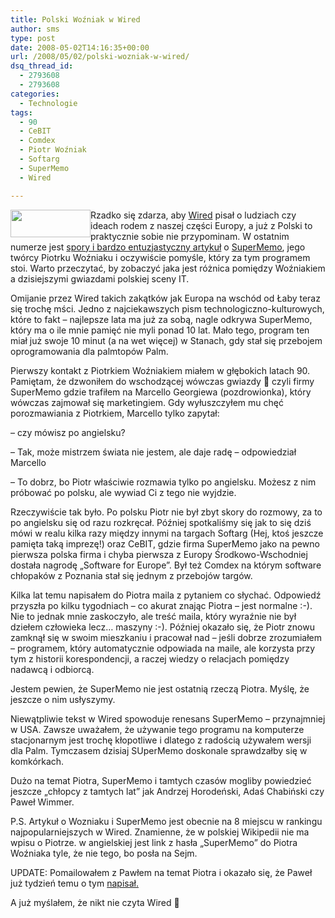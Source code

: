 ```yaml
---
title: Polski Woźniak w Wired
author: sms
type: post
date: 2008-05-02T14:16:35+00:00
url: /2008/05/02/polski-wozniak-w-wired/
dsq_thread_id:
  - 2793608
  - 2793608
categories:
  - Technologie
tags:
  - 90
  - CeBIT
  - Comdex
  - Piotr Woźniak
  - Softarg
  - SuperMemo
  - Wired

---
```

<a href="http://www.supermemo.pl" target="_blank"><img class="alignleft" style="float: left;" src="http://www.supermemo.pl/img/smlogo1.gif" alt="" width="128" height="44" /></a>Rzadko się zdarza, aby <a href="http://www.wired.com" target="_self">Wired</a> pisał o ludziach czy ideach rodem z naszej części Europy, a już z Polski to praktycznie sobie nie przypominam. W ostatnim numerze jest <a href="http://www.wired.com/medtech/health/magazine/16-05/ff_wozniak" target="_blank">spory i bardzo entuzjastyczny artykuł</a> o <a href="http://www.dziennikarz.pl/wp-admin/www.supermemo.pl" target="_blank">SuperMemo</a>, jego twórcy Piotrku Woźniaku i oczywiście pomyśle, który za tym programem stoi. Warto przeczytać, by zobaczyć jaka jest różnica pomiędzy Woźniakiem a dzisiejszymi gwiazdami polskiej sceny IT.<!--more-->

Omijanie przez Wired takich zakątków jak Europa na wschód od Łaby teraz się trochę mści. Jedno z najciekawszych pism technologiczno-kulturowych, które to fakt &#8211; najlepsze lata ma już za sobą, nagle odkrywa SuperMemo, który ma o ile mnie pamięć nie myli ponad 10 lat. Mało tego, program ten miał już swoje 10 minut (a na wet więcej) w Stanach, gdy stał się przebojem oprogramowania dla palmtopów Palm.

Pierwszy kontakt z Piotrkiem Woźniakiem miałem w głębokich latach 90. Pamiętam, że dzwoniłem do wschodzącej wówczas gwiazdy 🙂 czyli firmy SuperMemo gdzie trafiłem na Marcello Georgiewa (pozdrowionka), który wówczas zajmował się marketingiem. Gdy wyłuszczyłem mu chęć porozmawiania z Piotrkiem, Marcello tylko zapytał:

&#8211; czy mówisz po angielsku?

&#8211; Tak, może mistrzem świata nie jestem, ale daje radę &#8211; odpowiedział Marcello

&#8211; To dobrz, bo Piotr właściwie rozmawia tylko po angielsku. Możesz z nim próbować po polsku, ale wywiad Ci z tego nie wyjdzie.

Rzeczywiście tak było. Po polsku Piotr nie był zbyt skory do rozmowy, za to po angielsku się od razu rozkręcał. Później spotkaliśmy się jak to się dziś mówi w realu kilka razy między innymi na targach Softarg (Hej, ktoś jeszcze pamięta taką imprezę!) oraz CeBIT, gdzie firma SuperMemo jako na pewno pierwsza polska firma i chyba pierwsza z Europy Środkowo-Wschodniej dostała nagrodę &#8222;Software for Europe&#8221;. Był też Comdex na którym software chłopaków z Poznania stał się jednym z przebojów targów.

Kilka lat temu napisałem do Piotra maila z pytaniem co słychać. Odpowiedź przyszła po kilku tygodniach &#8211; co akurat znając Piotra &#8211; jest normalne :-). Nie to jednak mnie zaskoczyło, ale treść maila, który wyraźnie nie był dziełem człowieka lecz&#8230; maszyny :-). Później okazało się, że Piotr znowu zamknął się w swoim mieszkaniu i pracował nad &#8211; jeśli dobrze zrozumiałem &#8211; programem, który automatycznie odpowiada na maile, ale korzysta przy tym z historii korespondencji, a raczej wiedzy o relacjach pomiędzy nadawcą i odbiorcą.

Jestem pewien, że SuperMemo nie jest ostatnią rzeczą Piotra. Myślę, że jeszcze o nim usłyszymy.

Niewątpliwie tekst w Wired spowoduje renesans SuperMemo &#8211; przynajmniej w USA. Zawsze uważałem, że używanie tego programu na komputerze stacjonarnym jest trochę kłopotliwe i dlatego z radością używałem wersji dla Palm. Tymczasem dzisiaj SUperMemo doskonale sprawdzałby się w komkórkach.

Dużo na temat Piotra, SuperMemo i tamtych czasów mogliby powiedzieć jeszcze &#8222;chłopcy z tamtych lat&#8221; jak Andrzej Horodeński, Adaś Chabiński czy Paweł Wimmer.

P.S. Artykuł o Wozniaku i SuperMemo jest obecnie na 8 miejscu w rankingu najpopularniejszych w Wired. Znamienne, że w polskiej Wikipedii nie ma wpisu o Piotrze. w angielskiej jest link z hasła &#8222;SuperMemo&#8221; do Piotra Woźniaka tyle, że nie tego, bo posła na Sejm.

UPDATE: Pomailowałem z Pawłem na temat Piotra i okazało się, że Paweł już tydzień temu o tym <a href="http://poradnikwebmastera.blox.pl/2008/04/Nasi-w-Wired.html" target="_blank">napisał.</a>

A już myślałem, że nikt nie czyta Wired 🙂